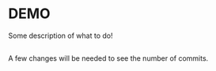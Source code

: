 # DEMO 

Some description of what to do!
## 
A few changes will be needed to see the number of commits. 
